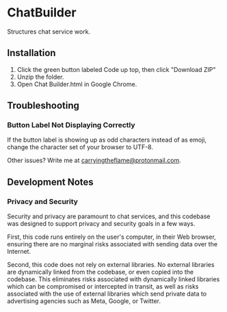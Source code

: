 # ChatBuilder
 Structures chat service work.


## Installation
1. Click the green button labeled Code up top, then click "Download ZIP"
2. Unzip the folder.
3. Open Chat Builder.html in Google Chrome.


## Troubleshooting

### Button Label Not Displaying Correctly
If the button label is showing up as odd characters instead of as emoji, change the character set of your browser to UTF-8. 

Other issues? Write me at <carryingtheflame@protonmail.com>.

## Development Notes

### Privacy and Security
Security and privacy are paramount to chat services, and this codebase was designed to support privacy and security goals in a few ways.

First, this code runs entirely on the user's computer, in their Web browser, ensuring there are no marginal risks associated with sending data over the Internet.

Second, this code does not rely on external libraries. No external libraries are dynamically linked from the codebase, or even copied into the codebase. This eliminates risks associated with dynamically linked libraries which can be compromised or intercepted in transit, as well as risks associated with the use of external libraries which send private data to advertising agencies such as Meta, Google, or Twitter.
